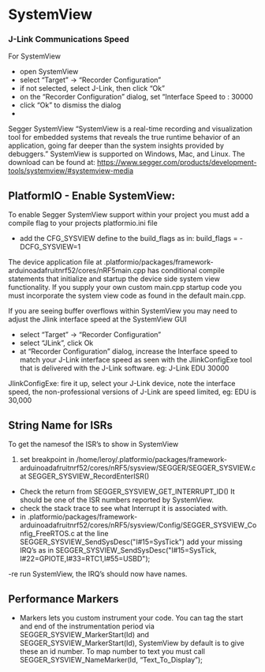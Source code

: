 # SystemView
### J-Link Communications Speed
For SystemView
- open SystemView
- select “Target” → “Recorder Configuration”
- if not selected, select J-Link, then click “Ok”
- on the “Recorder Configuration” dialog, set “Interface Speed to : 30000
- click “Ok” to dismiss the dialog
- 
Segger SystemView
“SystemView is a real-time recording and visualization tool for embedded systems that reveals the true runtime behavior of an application, going far deeper than the system insights provided by debuggers.”
SystemView is supported on Windows, Mac, and Linux. The download can be found at: https://www.segger.com/products/development-tools/systemview/#systemview-media

## PlatformIO - Enable SystemView:
To enable Segger SystemView support within your project you must add a compile flag to your projects platformio.ini file
- add the CFG_SYSVIEW define to the build_flags as in:
build_flags = -DCFG_SYSVIEW=1

The device application file at .platformio/packages/framework-arduinoadafruitnrf52/cores/nRF5main.cpp 
has conditional compile statements that initialize and startup the device side system view functionality. If you supply your own custom main.cpp startup code you must incorporate the system view code as found in the default main.cpp.

If you are seeing buffer overflows within SystemView you may need to adjust the Jlink interface speed
at the SystemView GUI
- select “Target” → “Recorder Configuration”
- select “JLink”, click Ok
- at “Recorder Configuration” dialog, increase the Interface speed to match your J-Link interface speed as seen with the JlinkConfigExe tool that is delivered with the J-Link software. eg:  J-Link EDU 30000

JlinkConfigExe:  fire it up, select your J-Link device, note the interface speed, the non-professional versions of J-Link are speed limited, eg: EDU is 30,000

## String Name for ISRs
To get the namesof the ISR’s to show in SystemView
1. set breakpoint in /home/leroy/.platformio/packages/framework-arduinoadafruitnrf52/cores/nRF5/sysview/SEGGER/SEGGER_SYSVIEW.c at SEGGER_SYSVIEW_RecordEnterISR()
- Check the return from SEGGER_SYSVIEW_GET_INTERRUPT_ID()
It should be one of the ISR numbers reported by SystemView.
- check the stack trace to see what Interrupt it is associated with.
- in .platformio/packages/framework-arduinoadafruitnrf52/cores/nRF5/sysview/Config/SEGGER_SYSVIEW_Config_FreeRTOS.c at the line
SEGGER_SYSVIEW_SendSysDesc("I#15=SysTick")
add your missing IRQ’s as in
SEGGER_SYSVIEW_SendSysDesc("I#15=SysTick, I#22=GPIOTE,I#33=RTC1,I#55=USBD");

-re run SystemView, the IRQ’s should now have names.

## Performance Markers
-   Markers lets you custom instrument your code. You can tag the start and end of the instrumentation period via SEGGER_SYSVIEW_MarkerStart(Id) and  SEGGER_SYSVIEW_MarkerStart(Id), SystemView by default is to give these an id number. To map number to text you must call
SEGGER_SYSVIEW_NameMarker(Id, “Text_To_Display”);

